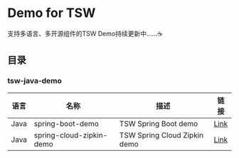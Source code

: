 # Demo for TSW

支持多语言、多开源组件的TSW Demo持续更新中……:coffee:

## 目录

### tsw-java-demo

| 语言 | 名称            | 描述                   | 链接 |
| --- | --------------- | ----------------------|--------|
| Java | spring-boot-demo | TSW Spring Boot demo |[Link](tsw-java-demo/spring-boot-demo)|
| Java | spring-cloud-zipkin-demo | TSW Spring Cloud Zipkin demo |[Link](https://github.com/tencentyun/tsw-demo/tree/1.0/tsw-java-demo/spring-cloud-zipkin-demo)|
